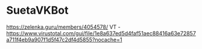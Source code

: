 # SuetaVKBot

https://zelenka.guru/members/4054578/
VT - https://www.virustotal.com/gui/file/1e8a637ed5d4faf51aec88416a63e72857a711f4eb9a907f1d5f47c2df4d5855?nocache=1
